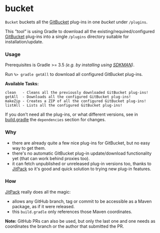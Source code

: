 # bucket
```Bucket``` buckets all the [GitBucket](https://github.com/gitbucket/gitbucket) plug-ins in one *bucket* under ```/plugins```.

This *"tool"* is using Gradle to download all the existing/required/configured [GitBucket](https://github.com/gitbucket/gitbucket) plug-ins into a single ```/plugins``` 
directory suitable for installation/update.

### Usage
Prerequisites is Gradle >= 3.5 *(e.g. by installing using [SDKMAN](http://sdkman.io/))*.

Run ```%> gradle getAll``` to download all configured GitBucket plug-ins.

**Available Tasks:**
```
clean   - Cleans all the previously downloaded GitBucket plug-ins!
getAll  - Downloads all the configured GitBucket plug-ins!
makeZip - Creates a ZIP of all the configured GitBucket plug-ins!
listAll - Lists all the configured GitBucket plug-ins!
```

If you don't need all the plug-ins, or what different versions, see in [build.gradle](build.gradle) the ```dependencies``` section for changes.

### Why
 - there are already quite a few nice plug-ins for GitBucket, but no easy way to get them.
 - there's no automatic GitBucket plug-in update/download functionality yet (that can work behind proxies too).
 - it can fetch unpublished or unreleased plug-in versions too, thanks to [JitPack](https://jitpack.io) so it's
 good and quick solution to trying new plug-in features.
 
### How
[JitPack](https://jitpack.io) really does all the magic:
 - allows any GitHub branch, tag or commit to be accessible as a Maven package, as if it were released.
 - this ```build.gradle``` only references those Maven coordinates.
 
**Note:** GitHub PRs can also be used, but only the last one and one needs as coordinates the branch or the author that submitted the PR.
 